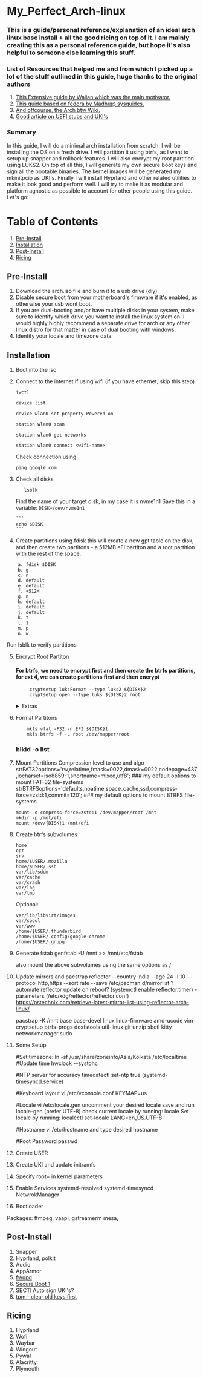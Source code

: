 # My_Perfect_Arch-linux

### This is a guide/personal reference/explanation of an ideal arch linux base install + all the good ricing on top of it. I am mainly creating this as a personal reference guide, but hope it's also helpful to someone else learning this stuff.

### List of Resources that helped me and from which I picked up a lot of the stuff outlined in this guide, huge thanks to the original authors
1. [This Extensive guide by Walian which was the main motivator.](https://walian.co.uk/arch-install-with-secure-boot-btrfs-tpm2-luks-encryption-unified-kernel-images.html)
2. [This guide based on fedora by Madhu@ sysguides.](https://sysguides.com/install-fedora-with-snapshot-and-rollback-support)
3. [And offcourse, the Arch btw Wiki.](https://wiki.archlinux.org/title/Main_page)
4. [Good article on UEFI stubs and UKI's](https://linderud.dev/blog/mkinitcpio-v31-and-uefi-stubs/)

### Summary
In this guide, I will do a minimal arch installation from scratch. I will be installing the OS on a fresh drive. I will partition it using btrfs, as I want to setup up snapper and rollback features. I will also encrypt my root partition using LUKS2. On top of all this, I will generate my own secure boot keys and sign all the bootable binaries. The kernel images will be generated my mkinitpcio as UKI's. Finally I will install Hyprland and other related utilities to make it look good and perform well. I will try to make it as modular and platform agnostic as possible to account for other people using this guide. Let's go:

# Table of Contents
1. [Pre-Install](#Pre-Install) 
2. [Installation](#Installation)
3. [Post-Install](#Post-Install)
4. [Ricing](#Ricing)

## Pre-Install
1. Download the arch.iso file and burn it to a usb drive (diy).
2. Disable secure boot from your motherboard's firmware if it's enabled, as otherwise your usb wont boot.
3. If you are dual-booting and/or have multiple disks in your system, make sure to identify which drive you want to install the linux system on. I would highly highly recommend a separate drive for arch or any other linux distro for that matter in case of dual booting with windows. 
4. Identify your locale and timezone data.

## Installation
1. Boot into the iso
2. Connect to the internet if using wifi (if you have ethernet, skip this step)
	```
	iwctl
	```
	```
	device list
	```
	```
	device wlan0 set-property Powered on
	```
	```
	station wlan0 scan
	```
	```
	station wlan0 get-networks
	```
	```
	station wlan0 connect <wifi-name>
	```
	
	Check connection using 
	```
	ping google.com
	```
3.  Check all disks
    ```
	   lsblk
	```
	Find the name of your target disk, in my case it is nvme1n1
	Save this in a variable:
		```
		DISK=/dev/nvme1n1
		```

		```
		echo $DISK
		```
	   
4. Create partitions using fdisk
this will create a new gpt table on the disk, and then create two partitons - a 512MB eFI partiton and a root partition with the rest of the space.
````
	a. fdisk $DISK
	b. g
	c. n
	d. default
	e. default
	f. +512M
	g. n
	h. default
	i. default
	j. default
	k. t
	l. 1
	m. p
	n. w
````
Run lsblk to verify partitions

5. Encrypt Root Partiton 
	#### For btrfs, we need to encrypt first and then create the btrfs partitions, for ext 4, we can create partitions first and then encrypt
   ```
		cryptsetup luksFormat --type luks2 ${DISK}2
		cryptsetup open --type luks ${DISK}2 root
   ```

    <details>
	<summary>Extras</summary>
		<pre>
		Crypttab - possibly not needed with systemd boot
		Backup LUKS Headers
		Generate a recovery key
		Register into tpm
		</pre>
	</details>

6. Format Partitons
	```
		mkfs.vfat -F32 -n EFI ${DISK}1
		mkfs.btrfs -f -L root /dev/mapper/root
	```

	### blkid -o list

7. Mount Partitions
	Compression level to use and algo
	strFAT32options='rw,relatime,fmask=0022,dmask=0022,codepage=437,iocharset=iso8859-1,shortname=mixed,utf8'; ### my default options to mount FAT-32 file-systems
	strBTRFSoptions='defaults,noatime,space_cache,ssd,compress-force=zstd:1,commit=120'; ### my default options to mount BTRFS file-systems
	```
	mount -o compress-force=zstd:1 /dev/mapper/root /mnt
	mkdir -p /mnt/efi
	mount /dev/{DISK}1 /mnt/efi
	```
	
8. Create btrfs subvolumes
	```
	home
	opt
	srv
	home/$USER/.mozilla
	home/$USER/.ssh
	var/lib/sddm
	var/cache
	var/crash
	var/log
	var/tmp
	```

	Optional:
	```
	var/lib/libvirt/images
	var/spool
	var/www
	/home/$USER/.thunderbird
	/home/$USER/.config/google-chrome
	/home/$USER/.gnupg
	```

9. Generate fstab
	genfstab -U /mnt >> /mnt/etc/fstab

	also mount the above subvolumes using the same options as /

10. Update mirrors and pacstrap
	reflector --country India --age 24 -l 10 --protocol http,https --sort rate --save /etc/pacman.d/mirrorlist
	? automate reflector update on reboot? (systemctl enable reflector.timer) - parameters (/etc/xdg/reflector/reflector.conf) https://ostechnix.com/retrieve-latest-mirror-list-using-reflector-arch-linux/

    pacstrap -K /mnt base base-devel linux linux-firmware amd-ucode vim cryptsetup btrfs-progs dosfstools util-linux git unzip sbctl kitty networkmanager sudo 


11. Some Setup

	#Set timezone:
	ln -sf /usr/share/zoneinfo/Asia/Kolkata /etc/localtime
	#Update time
	hwclock --systohc

	#NTP server for accuracy
	timedatectl set-ntp true (systemd-timesyncd.service)

	#Keyboard layout
	vi /etc/vconsole.conf
	KEYMAP=us

	#Locale
	vi /etc/locale.gen
	uncomment your desired locale
	save and run locale-gen
	(prefer UTF-8)
	check current locale by running:
	locale
	Set locale by running:
	localectl set-locale LANG=en_US.UTF-8
	
	#Hostname
	vi /etc/hostname and type desired hostname

	#Root Password
	passwd


12. Create USER

13. Create UKI and update initramfs

14. Specify root= in kernel parameters

14. Enable Services
	systemd-resolved
	systemd-timesyncd
	NetwrokManager
	
14. Bootloader

Packages: ffmpeg, vaapi, gstreamerm mesa,


## Post-Install
1. Snapper
2. Hyprland, polkit
3. Audio
4. AppArmor
5. [fwupd](https://github.com/fwupd/fwupd)
6. [Secure Boot 1](https://0pointer.net/blog/unlocking-luks2-volumes-with-tpm2-fido2-pkcs11-security-hardware-on-systemd-248.html)
8. SBCTl Auto sign UKI's?
7. [tpm - clear old keys first](https://wiki.archlinux.org/title/Trusted_Platform_Module#systemd-cryptenroll)

## Ricing
1. Hyprland
2. Wofi
3. Waybar
4. Wlogout
5. Pywal
6. Alacritty
7. Plymouth

